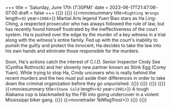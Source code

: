 +++
title = 'Saturday, June 17th (7:30PM)'
date = 2023-06-17T21:47:06-07:00
draft = false
+++
{{<movienight>}}
{{<movie>}}
{{<moviesummary title=`Righting Wrongs` length=`92` year=`1986`>}}
Martial Arts legend Yuen Biao stars as Ha Ling-Ching, a respected prosecutor who has always followed the rule of law, but has recently found himself frustrated by the ineffectiveness of the court system. Ha is pushed over the edge by the murder of a key witness in a trial along with the witness's entire family. Fed up with the court's inability to punish the guilty and protect the innocent, Ha decides to take the law into his own hands and eliminate those responsible for the murders. 
<br/><br/>
Soon, Ha's actions catch the interest of C.I.D. Senior Inspector Cindy See (Cynthia Rothrock) and her slovenly new partner known as Stink Egg (Corey Yuen). While trying to stop Ha, Cindy uncovers who is really behind the recent murders and the two must put aside their differences in order to take down the criminal organization before they go unpunished.
{{</moviesummary>}}
{{<movietrailer H9-VDN5Qsmo>}}
{{</movie>}}
{{<movie>}}
{{<moviesummary title=`Stone Cold` length=`92` year=`1991`>}}
A tough Alabama cop is blackmailed by the FBI into going undercover in a violent Mississippi biker gang.
{{</moviesummary>}}
{{<movietrailer 1bNfag1hosI>}}
{{</movie>}}
{{</movienight>}}